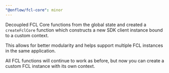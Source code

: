 ```yaml
---
"@onflow/fcl-core": minor
---
```


Decoupled FCL Core functions from the global state and created a `createFclCore` function which constructs a new SDK client instance bound to a custom context.

This allows for better modularity and helps support multiple FCL instances in the same application.

All FCL functions will continue to work as before, but now you can create a custom FCL instance with its own context.